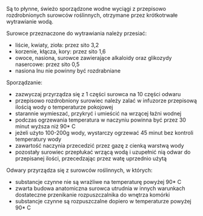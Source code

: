 Są to płynne, świeżo sporządzone wodne wyciągi z przepisowo rozdrobnionych surowców roślinnych, otrzymane przez krótkotrwałe wytrawianie wodą.

Surowce przeznaczone do wytrawiania należy przesiać:
- liście, kwiaty, zioła: przez sito 3,2
- korzenie, kłącza, kory: przez sito 1,6
- owoce, nasiona, surowce zawierające alkaloidy oraz glikozydy nasercowe: przez sito 0,5
- nasiona lnu nie powinny być rozdrabniane

Sporządzanie:
- zazwyczaj przyrządza się z 1 części surowca na 10 części odwaru
- przepisowo rozdrobniony surowiec należy zalać w infuzorze przepisową ilością wody o temperaturze pokojowej
- starannie wymieszać, przykryć i umieścić na wrzącej łaźni wodnej
- podczas ogrzewania temperatura w naczyniu powinna być przez 30 minut wyższa niż 90* C
- jeżeli użyto 100-200g wody, wystarczy ogrzewać 45 minut bez kontroli temperatury wody
- zawartość naczynia przecedzić przez gazę z cienką warstwą wody
- pozostały surowiec przepłukać wrzącą wodą i uzupełnić nią odwar do przepisanej ilości, przecedzając przez watę uprzednio użytą

Odwary przyrządza się z surowców roślinnych, w których:
- substancje czynne nie są wrażliwe na temperaturę powyżej 90* C
- zwarta budowa anatomiczna surowca utrudnia w innych warunkach dostateczne przenikanie rozpuszczalnika do wnętrza komórki
- substancje czynne są rozpuszczalne dopiero w temperaturze powyżej 90* C